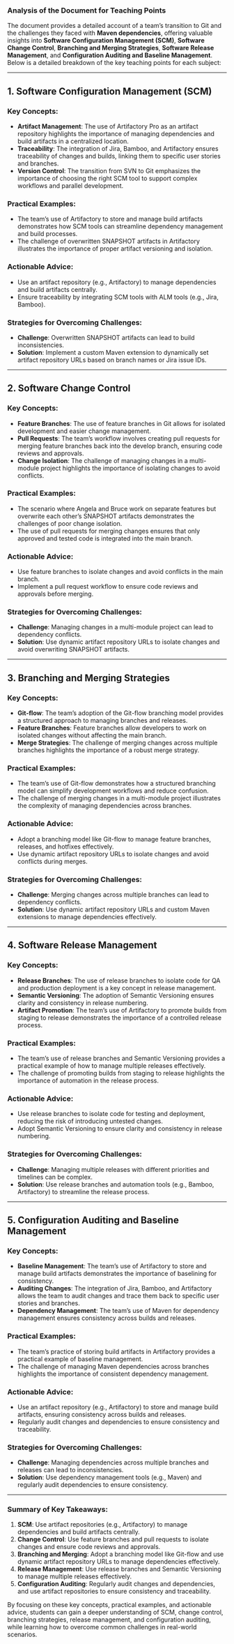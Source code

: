 ### Analysis of the Document for Teaching Points

The document provides a detailed account of a team’s transition to Git and the challenges they faced with **Maven dependencies**, offering valuable insights into **Software Configuration Management (SCM)**, **Software Change Control**, **Branching and Merging Strategies**, **Software Release Management**, and **Configuration Auditing and Baseline Management**. Below is a detailed breakdown of the key teaching points for each subject:

---

## 1. **Software Configuration Management (SCM)**

### Key Concepts:
- **Artifact Management**: The use of Artifactory Pro as an artifact repository highlights the importance of managing dependencies and build artifacts in a centralized location.
- **Traceability**: The integration of Jira, Bamboo, and Artifactory ensures traceability of changes and builds, linking them to specific user stories and branches.
- **Version Control**: The transition from SVN to Git emphasizes the importance of choosing the right SCM tool to support complex workflows and parallel development.

### Practical Examples:
- The team’s use of Artifactory to store and manage build artifacts demonstrates how SCM tools can streamline dependency management and build processes.
- The challenge of overwritten SNAPSHOT artifacts in Artifactory illustrates the importance of proper artifact versioning and isolation.

### Actionable Advice:
- Use an artifact repository (e.g., Artifactory) to manage dependencies and build artifacts centrally.
- Ensure traceability by integrating SCM tools with ALM tools (e.g., Jira, Bamboo).

### Strategies for Overcoming Challenges:
- **Challenge**: Overwritten SNAPSHOT artifacts can lead to build inconsistencies.
- **Solution**: Implement a custom Maven extension to dynamically set artifact repository URLs based on branch names or Jira issue IDs.

---

## 2. **Software Change Control**

### Key Concepts:
- **Feature Branches**: The use of feature branches in Git allows for isolated development and easier change management.
- **Pull Requests**: The team’s workflow involves creating pull requests for merging feature branches back into the develop branch, ensuring code reviews and approvals.
- **Change Isolation**: The challenge of managing changes in a multi-module project highlights the importance of isolating changes to avoid conflicts.

### Practical Examples:
- The scenario where Angela and Bruce work on separate features but overwrite each other’s SNAPSHOT artifacts demonstrates the challenges of poor change isolation.
- The use of pull requests for merging changes ensures that only approved and tested code is integrated into the main branch.

### Actionable Advice:
- Use feature branches to isolate changes and avoid conflicts in the main branch.
- Implement a pull request workflow to ensure code reviews and approvals before merging.

### Strategies for Overcoming Challenges:
- **Challenge**: Managing changes in a multi-module project can lead to dependency conflicts.
- **Solution**: Use dynamic artifact repository URLs to isolate changes and avoid overwriting SNAPSHOT artifacts.

---

## 3. **Branching and Merging Strategies**

### Key Concepts:
- **Git-flow**: The team’s adoption of the Git-flow branching model provides a structured approach to managing branches and releases.
- **Feature Branches**: Feature branches allow developers to work on isolated changes without affecting the main branch.
- **Merge Strategies**: The challenge of merging changes across multiple branches highlights the importance of a robust merge strategy.

### Practical Examples:
- The team’s use of Git-flow demonstrates how a structured branching model can simplify development workflows and reduce confusion.
- The challenge of merging changes in a multi-module project illustrates the complexity of managing dependencies across branches.

### Actionable Advice:
- Adopt a branching model like Git-flow to manage feature branches, releases, and hotfixes effectively.
- Use dynamic artifact repository URLs to isolate changes and avoid conflicts during merges.

### Strategies for Overcoming Challenges:
- **Challenge**: Merging changes across multiple branches can lead to dependency conflicts.
- **Solution**: Use dynamic artifact repository URLs and custom Maven extensions to manage dependencies effectively.

---

## 4. **Software Release Management**

### Key Concepts:
- **Release Branches**: The use of release branches to isolate code for QA and production deployment is a key concept in release management.
- **Semantic Versioning**: The adoption of Semantic Versioning ensures clarity and consistency in release numbering.
- **Artifact Promotion**: The team’s use of Artifactory to promote builds from staging to release demonstrates the importance of a controlled release process.

### Practical Examples:
- The team’s use of release branches and Semantic Versioning provides a practical example of how to manage multiple releases effectively.
- The challenge of promoting builds from staging to release highlights the importance of automation in the release process.

### Actionable Advice:
- Use release branches to isolate code for testing and deployment, reducing the risk of introducing untested changes.
- Adopt Semantic Versioning to ensure clarity and consistency in release numbering.

### Strategies for Overcoming Challenges:
- **Challenge**: Managing multiple releases with different priorities and timelines can be complex.
- **Solution**: Use release branches and automation tools (e.g., Bamboo, Artifactory) to streamline the release process.

---

## 5. **Configuration Auditing and Baseline Management**

### Key Concepts:
- **Baseline Management**: The team’s use of Artifactory to store and manage build artifacts demonstrates the importance of baselining for consistency.
- **Auditing Changes**: The integration of Jira, Bamboo, and Artifactory allows the team to audit changes and trace them back to specific user stories and branches.
- **Dependency Management**: The team’s use of Maven for dependency management ensures consistency across builds and releases.

### Practical Examples:
- The team’s practice of storing build artifacts in Artifactory provides a practical example of baseline management.
- The challenge of managing Maven dependencies across branches highlights the importance of consistent dependency management.

### Actionable Advice:
- Use an artifact repository (e.g., Artifactory) to store and manage build artifacts, ensuring consistency across builds and releases.
- Regularly audit changes and dependencies to ensure consistency and traceability.

### Strategies for Overcoming Challenges:
- **Challenge**: Managing dependencies across multiple branches and releases can lead to inconsistencies.
- **Solution**: Use dependency management tools (e.g., Maven) and regularly audit dependencies to ensure consistency.

---

### Summary of Key Takeaways:
1. **SCM**: Use artifact repositories (e.g., Artifactory) to manage dependencies and build artifacts centrally.
2. **Change Control**: Use feature branches and pull requests to isolate changes and ensure code reviews and approvals.
3. **Branching and Merging**: Adopt a branching model like Git-flow and use dynamic artifact repository URLs to manage dependencies effectively.
4. **Release Management**: Use release branches and Semantic Versioning to manage multiple releases effectively.
5. **Configuration Auditing**: Regularly audit changes and dependencies, and use artifact repositories to ensure consistency and traceability.

By focusing on these key concepts, practical examples, and actionable advice, students can gain a deeper understanding of SCM, change control, branching strategies, release management, and configuration auditing, while learning how to overcome common challenges in real-world scenarios.